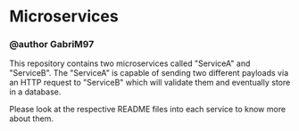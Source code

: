 # Microservices

### @author GabriM97

This repository contains two microservices called "ServiceA" and "ServiceB". The "ServiceA" is capable of sending two different payloads via an HTTP request to "ServiceB" which will validate them and eventually store in a database.

Please look at the respective README files into each service to know more about them.
